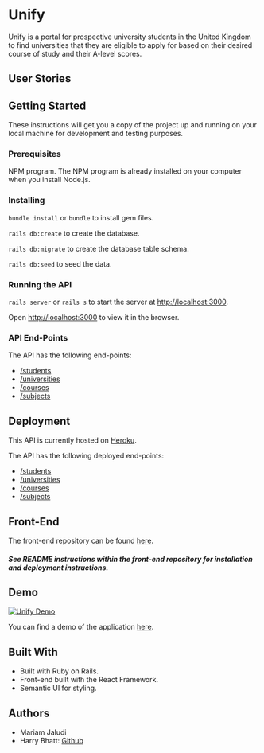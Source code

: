 # Unify
Unify is a portal for prospective university students in the United Kingdom to find universities that they are eligible to apply for based on their desired course of study and their A-level scores.

## User Stories

## Getting Started
These instructions will get you a copy of the project up and running on your local machine for development and testing purposes.

### Prerequisites
NPM program. The NPM program is already installed on your computer when you install Node.js.

### Installing

`bundle install` or `bundle` to install gem files.<br>

`rails db:create` to create the database. <br>

`rails db:migrate` to create the database table schema. <br>

`rails db:seed` to seed the data. <br>

### Running the API

`rails server` or `rails s` to start the server at [http://localhost:3000](http://localhost:3000).

Open [http://localhost:3000](http://localhost:3000) to view it in the browser.

### API End-Points

The API has the following end-points: <br>
* [/students](http://localhost:3000/students) <br>
* [/universities](http://localhost:3000/universities) <br>
* [/courses](http://localhost:3000/courses) <br>
* [/subjects](http://localhost:3000/subjects) <br>

## Deployment

This API is currently hosted on [Heroku](https://unify-backend.herokuapp.com).

The API has the following deployed end-points: <br>
* [/students](https://unify-backend.herokuapp.com/students) <br>
* [/universities](https://unify-backend.herokuapp.com/universities) <br>
* [/courses](https://unify-backend.herokuapp.com/courses) <br>
* [/subjects](https://unify-backend.herokuapp.com/subjects) <br>

## Front-End

The front-end repository can be found [here](https://github.com/Mariamjaludi/Unify-frontend).

##### *See README instructions within the front-end repository for installation and deployment instructions.*

## Demo

[![Unify Demo](http://img.youtube.com/vi/E6CHLd-bafc/0.jpg)](http://www.youtube.com/watch?v=E6CHLd-bafc "Unify Demo")

You can find a demo of the application [here](https://youtu.be/E6CHLd-bafc).

## Built With

* Built with Ruby on Rails.
* Front-end built with the React Framework.
* Semantic UI for styling.

## Authors

* Mariam Jaludi
* Harry Bhatt: [Github](https://github.com/LondonBishop)

